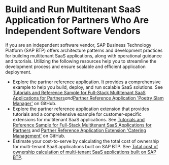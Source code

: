 <!-- loio9b5e06f3c0ab45c1accaecba75a361fd -->

# Build and Run Multitenant SaaS Application for Partners Who Are Independent Software Vendors

If you are an independent software vendor, SAP Business Technology Platform \(SAP BTP\) offers architecture patterns and development practices for building multitenant SaaS applications, along with operational guidance and tutorials. Utilizing the following resources help you to streamline the development process and ensure scalable and efficient application deployment.

-   Explore the partner reference application. It provides a comprehensive example to help you build, deploy, and run scalable SaaS solutions. See [Tutorials and Reference Sample for Full-Stack Multitenant SaaS Applications for Partners](https://help.sap.com/docs/btp/btp-developers-guide/tutorials-and-reference-sample-for-full-stack-multitenant-saas-applications-for-partners?locale=en-US&state=PRODUCTION&version=Cloud)*and*[Partner Reference Application 'Poetry Slam Manager'](https://help.sap.com/docs/link-disclaimer?site=https%3A%2F%2Fgithub.com%2FSAP-samples%2Fpartner-reference-application%2F) on GitHub.
-   Explore the partner reference application extension that provides tutorials and a comprehensive example for customer-specific extensions for multitenant SaaS applications. See [Tutorials and Reference Sample for Full-Stack Multitenant SaaS Applications for Partners](https://help.sap.com/docs/btp/btp-developers-guide/tutorials-and-reference-sample-for-full-stack-multitenant-saas-applications-for-partners?locale=en-US&state=PRODUCTION&version=Cloud) and [Partner Reference Application Extension 'Catering Management'](https://github.com/SAP-samples/partner-reference-application-extension) on GitHub.
-   Estimate your cost-to-serve by calculating the total cost of ownership for multi-tenant SaaS applications built on SAP BTP. See [Total cost of ownership calculation of multi-tenant SaaS applications built on SAP BTP](https://help.sap.com/docs/link-disclaimer?site=https%3A%2F%2Fpartneredge.sap.com%2Fen%2Flibrary%2Fassets%2Fproducts%2Ftech_plat%2Fdgl%2F88%2F73%2FSAP1148873.html?locale=en-US&state=DRAFT&version=Dev).

